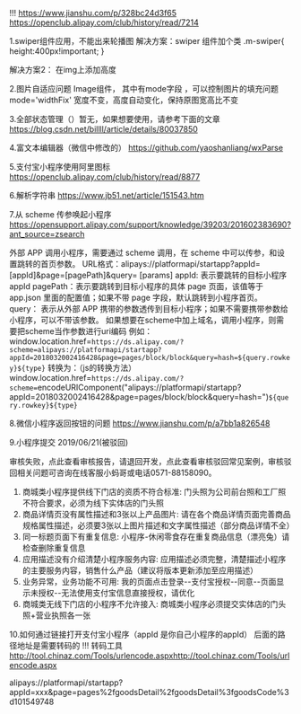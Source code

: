!!! 
https://www.jianshu.com/p/328bc24d3f65
https://openclub.alipay.com/club/history/read/7214

1.swiper组件应用，不能出来轮播图
解决方案：swiper 组件加个类
<swiper class="m-swiper"></swiper>
.m-swiper{
	height:400px!important;
}


解决方案2： 在img上添加高度


2.图片自适应问题
Image组件，  其中有mode字段 ，可以控制图片的填充问题 
mode='widthFix'  宽度不变，高度自动变化，保持原图宽高比不变

3.全部状态管理（）暂无，如果想要使用，请参考下面的文章
https://blog.csdn.net/billll/article/details/80037850	

4.富文本编辑器（微信中修改的）
https://github.com/yaoshanliang/wxParse

5.支付宝小程序使用阿里图标   
https://openclub.alipay.com/club/history/read/8877

6.解析字符串 https://www.jb51.net/article/151543.htm

7.从 scheme 传参唤起小程序 https://opensupport.alipay.com/support/knowledge/39203/201602383690?ant_source=zsearch

外部 APP 调用小程序，需要通过 scheme 调用，在 scheme 中可以传参，和设置跳转的首页参数。 
URL格式：alipays://platformapi/startapp?appId=[appId]&page=[pagePath]&query= [params] 
appId: 表示要跳转的目标小程序 appId 
pagePath：表示要跳转到目标小程序的具体 page 页面，该值等于 app.json 里面的配置值；如果不带 page 字段，默认跳转到小程序首页。 
query： 表示从外部 APP 携带的参数透传到目标小程序；如果不需要携带参数给小程序，可以不带该参数。 
如果想要在scheme中加上域名，调用小程序，则需要把scheme当作参数进行uri编码 
例如：window.location.href=`https://ds.alipay.com/?scheme=alipays://platformapi/startapp?appId=2018032002416428&page=pages/block/block&query=hash=${query.rowkey}${type}` 
转换为：（js的转换方法） 
window.location.href=`https://ds.alipay.com/?scheme=`encodeURIComponent("alipays://platformapi/startapp?appId=2018032002416428&page=pages/block/block&query=hash=")`${query.rowkey}${type}`

8.微信小程序返回按钮的问题
https://www.jianshu.com/p/a7bb1a826548

9.小程序提交
2019/06/21(被驳回)

审核失败，点此查看审核报告，请退回开发，点此查看审核驳回常见案例，审核驳回相关问题可咨询在线客服小蚂哥或电话0571-88158090。
1. 商城类小程序提供线下门店的资质不符合标准: 门头照为公司前台照和工厂照不符合要求，必须为线下实体店的门头照
2. 商品详情页没有属性描述和3张以上产品图片: 请在各个商品详情页面完善商品规格属性描述，必须要3张以上图片描述和文字属性描述（部分商品详情不全）
3. 同一标题页面下有重复信息: 小程序-休闲零食存在重复商品信息（漂亮兔）请检查删除重复信息
4. 应用描述没有介绍清楚小程序服务内容: 应用描述必须完整，清楚描述小程序的主要服务内容，销售什么产品（建议将版本更新添加至应用描述）
5. 业务异常，业务功能不可用: 我的页面点击登录--支付宝授权--同意--页面显示未授权--无法使用支付宝信息直接授权，请优化
6. 商城类无线下门店的小程序不允许接入: 商城类小程序必须提交实体店的门头照+营业执照各一张

10.如何通过链接打开支付宝小程序（appId 是你自己小程序的appId）
后面的路径地址是需要转码的 !!! 转码工具 http://tool.chinaz.com/Tools/urlencode.aspxhttp://tool.chinaz.com/Tools/urlencode.aspx

alipays://platformapi/startapp?appId=xxx&page=pages%2fgoodsDetail%2fgoodsDetail%3fgoodsCode%3d101549748